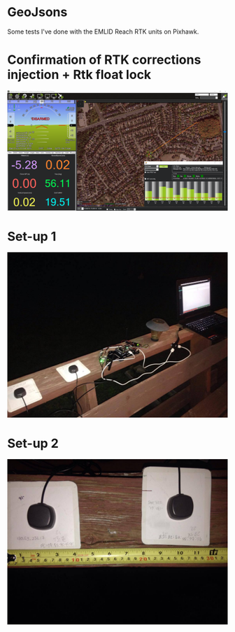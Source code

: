 # GeoJsons

Some tests I've done with the EMLID Reach RTK units on Pixhawk.


# Confirmation of RTK corrections injection + Rtk float lock
![](https://github.com/kmenezes/GeoJsons/blob/master/MP-RTK-float.png)

# Set-up 1
![](https://github.com/kmenezes/GeoJsons/blob/master/Outdoor-test-1.jpg)

# Set-up 2
![](https://github.com/kmenezes/GeoJsons/blob/master/Outdoor-test.jpg)
